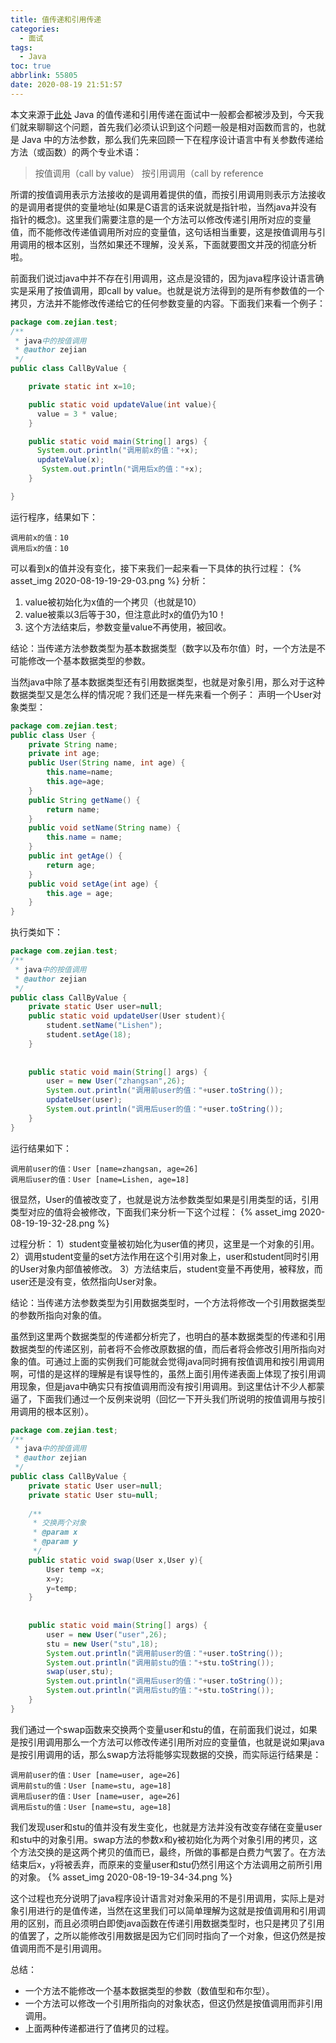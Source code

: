 ```yaml
---
title: 值传递和引用传递
categories:
  - 面试
tags:
  - Java
toc: true
abbrlink: 55805
date: 2020-08-19 21:51:57
---
```


本文来源于[此处](https://blog.csdn.net/javazejian/article/details/51192130)
Java 的值传递和引用传递在面试中一般都会都被涉及到，今天我们就来聊聊这个问题，首先我们必须认识到这个问题一般是相对函数而言的，也就是 Java 中的方法参数，那么我们先来回顾一下在程序设计语言中有关参数传递给方法（或函数）的两个专业术语：
<!--more-->
> 按值调用（call by value）
>按引用调用（call by reference

所谓的按值调用表示方法接收的是调用着提供的值，而按引用调用则表示方法接收的是调用者提供的变量地址(如果是C语言的话来说就是指针啦，当然java并没有指针的概念)。这里我们需要注意的是一个方法可以修改传递引用所对应的变量值，而不能修改传递值调用所对应的变量值，这句话相当重要，这是按值调用与引用调用的根本区别，当然如果还不理解，没关系，下面就要图文并茂的彻底分析啦。

前面我们说过java中并不存在引用调用，这点是没错的，因为java程序设计语言确实是采用了按值调用，即call by value。也就是说方法得到的是所有参数值的一个拷贝，方法并不能修改传递给它的任何参数变量的内容。下面我们来看一个例子：

```java
package com.zejian.test;
/**
 * java中的按值调用
 * @author zejian
 */
public class CallByValue {

    private static int x=10;

    public static void updateValue(int value){
      value = 3 * value;
    }

    public static void main(String[] args) {
      System.out.println("调用前x的值："+x);
      updateValue(x);
       System.out.println("调用后x的值："+x);
    }

}
```

运行程序，结果如下：

```console
调用前x的值：10
调用后x的值：10
```

可以看到x的值并没有变化，接下来我们一起来看一下具体的执行过程：
{% asset_img 2020-08-19-19-29-03.png %}
分析：

1. value被初始化为x值的一个拷贝（也就是10）
2. value被乘以3后等于30，但注意此时x的值仍为10！
3. 这个方法结束后，参数变量value不再使用，被回收。

结论：当传递方法参数类型为基本数据类型（数字以及布尔值）时，一个方法是不可能修改一个基本数据类型的参数。

当然java中除了基本数据类型还有引用数据类型，也就是对象引用，那么对于这种数据类型又是怎么样的情况呢？我们还是一样先来看一个例子：
声明一个User对象类型：

```java
package com.zejian.test;
public class User {
	private String name;
	private int age;
	public User(String name, int age) {
		this.name=name;
		this.age=age;
	}
	public String getName() {
		return name;
	}
	public void setName(String name) {
		this.name = name;
	}
    public int getAge() {
		return age;
	}
	public void setAge(int age) {
		this.age = age;
	}
}
```

执行类如下：

```java
package com.zejian.test;
/**
 * java中的按值调用
 * @author zejian
 */
public class CallByValue {
	private static User user=null;
	public static void updateUser(User student){
		student.setName("Lishen");
		student.setAge(18);
	}
	
	
	public static void main(String[] args) {
		user = new User("zhangsan",26);
		System.out.println("调用前user的值："+user.toString());
		updateUser(user);
		System.out.println("调用后user的值："+user.toString());
	}
}
```

运行结果如下：

```console
调用前user的值：User [name=zhangsan, age=26]
调用后user的值：User [name=Lishen, age=18]
```

很显然，User的值被改变了，也就是说方法参数类型如果是引用类型的话，引用类型对应的值将会被修改，下面我们来分析一下这个过程：
{% asset_img 2020-08-19-19-32-28.png %}

过程分析：
1）student变量被初始化为user值的拷贝，这里是一个对象的引用。
2）调用student变量的set方法作用在这个引用对象上，user和student同时引用的User对象内部值被修改。
3）方法结束后，student变量不再使用，被释放，而user还是没有变，依然指向User对象。

结论：当传递方法参数类型为引用数据类型时，一个方法将修改一个引用数据类型的参数所指向对象的值。

虽然到这里两个数据类型的传递都分析完了，也明白的基本数据类型的传递和引用数据类型的传递区别，前者将不会修改原数据的值，而后者将会修改引用所指向对象的值。可通过上面的实例我们可能就会觉得java同时拥有按值调用和按引用调用啊，可惜的是这样的理解是有误导性的，虽然上面引用传递表面上体现了按引用调用现象，但是java中确实只有按值调用而没有按引用调用。到这里估计不少人都蒙逼了，下面我们通过一个反例来说明（回忆一下开头我们所说明的按值调用与按引用调用的根本区别）。

```java
package com.zejian.test;
/**
 * java中的按值调用
 * @author zejian
 */
public class CallByValue {
	private static User user=null;
	private static User stu=null;
	
	/**
	 * 交换两个对象
	 * @param x
	 * @param y
	 */
	public static void swap(User x,User y){
		User temp =x;
		x=y;
		y=temp;
	}
	
	
	public static void main(String[] args) {
		user = new User("user",26);
		stu = new User("stu",18);
		System.out.println("调用前user的值："+user.toString());
		System.out.println("调用前stu的值："+stu.toString());
		swap(user,stu);
		System.out.println("调用后user的值："+user.toString());
		System.out.println("调用后stu的值："+stu.toString());
	}
}
```

我们通过一个swap函数来交换两个变量user和stu的值，在前面我们说过，如果是按引用调用那么一个方法可以修改传递引用所对应的变量值，也就是说如果java是按引用调用的话，那么swap方法将能够实现数据的交换，而实际运行结果是：

```console
调用前user的值：User [name=user, age=26]
调用前stu的值：User [name=stu, age=18]
调用后user的值：User [name=user, age=26]
调用后stu的值：User [name=stu, age=18]
```

我们发现user和stu的值并没有发生变化，也就是方法并没有改变存储在变量user和stu中的对象引用。swap方法的参数x和y被初始化为两个对象引用的拷贝，这个方法交换的是这两个拷贝的值而已，最终，所做的事都是白费力气罢了。在方法结束后x，y将被丢弃，而原来的变量user和stu仍然引用这个方法调用之前所引用的对象。
{% asset_img 2020-08-19-19-34-34.png %}

这个过程也充分说明了java程序设计语言对对象采用的不是引用调用，实际上是对象引用进行的是值传递，当然在这里我们可以简单理解为这就是按值调用和引用调用的区别，而且必须明白即使java函数在传递引用数据类型时，也只是拷贝了引用的值罢了，之所以能修改引用数据是因为它们同时指向了一个对象，但这仍然是按值调用而不是引用调用。

总结：

* 一个方法不能修改一个基本数据类型的参数（数值型和布尔型）。
* 一个方法可以修改一个引用所指向的对象状态，但这仍然是按值调用而非引用调用。
* 上面两种传递都进行了值拷贝的过程。
